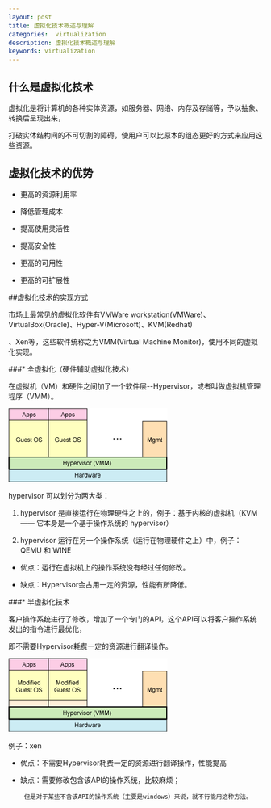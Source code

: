 ```yaml
---
layout: post
title: 虚拟化技术概述与理解
categories:  virtualization
description: 虚拟化技术概述与理解
keywords: virtualization
---
```

## 什么是虚拟化技术

虚拟化是将计算机的各种实体资源，如服务器、网络、内存及存储等，予以抽象、转换后呈现出来，

打破实体结构间的不可切割的障碍，使用户可以比原本的组态更好的方式来应用这些资源。

## 虚拟化技术的优势

* 更高的资源利用率

* 降低管理成本

* 提高使用灵活性

* 提高安全性

* 更高的可用性

* 更高的可扩展性

##虚拟化技术的实现方式

市场上最常见的虚拟化软件有VMWare workstation(VMWare)、VirtualBox(Oracle)、Hyper-V(Microsoft)、KVM(Redhat)

、Xen等，这些软件统称之为VMM(Virtual Machine Monitor)，使用不同的虚拟化实现。

###* 全虚拟化（硬件辅助虚拟化技术）

在虚拟机（VM）和硬件之间加了一个软件层--Hypervisor，或者叫做虚拟机管理程序（VMM）。

![全虚拟化](/images/virtualization/171310170501018.gif)

hypervisor 可以划分为两大类：

1. hypervisor 是直接运行在物理硬件之上的，例子：基于内核的虚拟机（KVM —— 它本身是一个基于操作系统的 hypervisor）

2. hypervisor 运行在另一个操作系统（运行在物理硬件之上）中，例子：QEMU 和 WINE

* 优点：运行在虚拟机上的操作系统没有经过任何修改。

* 缺点：Hypervisor会占用一定的资源，性能有所降低。

###* 半虚拟化技术

客户操作系统进行了修改，增加了一个专门的API，这个API可以将客户操作系统发出的指令进行最优化，

即不需要Hypervisor耗费一定的资源进行翻译操作。

![半虚拟化](/images/virtualization/171339004723536.gif)

例子：xen

* 优点：不需要Hypervisor耗费一定的资源进行翻译操作，性能提高

* 缺点：需要修改包含该API的操作系统，比较麻烦；

       但是对于某些不含该API的操作系统（主要是windows）来说，就不行能用这种方法。
